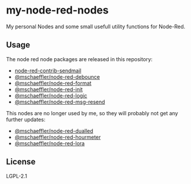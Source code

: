# my-node-red-nodes

My personal Nodes and some small usefull utility functions for Node-Red.

## Usage

The node red node packages are released in this repository:

- [node-red-contrib-sendmail](node-red-contrib-sendmail/README.md)
- [@mschaeffler/node-red-debounce](node-red-debounce/README.md)
- [@mschaeffler/node-red-format](node-red-format/README.md)
- [@mschaeffler/node-red-init](node-red-init/README.md)
- [@mschaeffler/node-red-logic](node-red-logic/README.md)
- [@mschaeffler/node-red-msg-resend](node-red-msg-resend/README.md)

This nodes are no longer used by me, so they will probably not get any further updates:

- [@mschaeffler/node-red-dualled](node-red-dualled/README.md)
- [@mschaeffler/node-red-hourmeter](node-red-hourmeter/README.md)
- [@mschaeffler/node-red-lora](node-red-lora/README.md)

## License

LGPL-2.1
